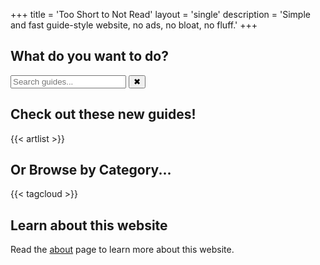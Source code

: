 +++
title = 'Too Short to Not Read'
layout = 'single'
description = 'Simple and fast guide-style website, no ads, no bloat, no fluff.'
+++
## What do you want to do?

<div class="search js-only">
  <input id="search" type="text" placeholder="Search guides..." />
  <button id="clear-search" title="Clear search">✖</button>
</div>


<script>

document.addEventListener("DOMContentLoaded", () => {
  for (const e of document.getElementsByClassName("js-only")) {
    e.classList.remove("js-only");
  }

  const guides = document.querySelectorAll("#artlist li");
  const search = document.getElementById("search");
  const clearSearch = document.getElementById("clear-search");
  const artlist = document.getElementById("artlist");

  search.addEventListener("input", () => {
    const searchText = search.value.toLowerCase().trim().normalize('NFD').replace(/\p{Diacritic}/gu, "");
    const searchTerms = searchText.split(" ");
    const hasFilter = searchText.length > 0;

    artlist.classList.toggle("list-searched", hasFilter);

    guides.forEach(guide => {
      const searchString = `${guide.textContent} ${guide.dataset.tags}`.toLowerCase().normalize('NFD').replace(/\p{Diacritic}/gu, "");
      const isMatch = searchTerms.every(term => searchString.includes(term));

      guide.hidden = !isMatch;
      guide.classList.toggle("matched-recipe", hasFilter && isMatch);
    });
  });

  clearSearch.addEventListener("click", () => {
    search.value = "";
    guides.forEach(guide => {
      guide.hidden = false;
      guide.classList.remove("matched-recipe");
    });
    artlist.classList.remove("list-searched");
  });
});

</script>

## Check out these new guides!

{{< artlist >}}

## Or Browse by Category...

{{< tagcloud >}}

## Learn about this website
Read the [about](/about/about) page to learn more about this website.
